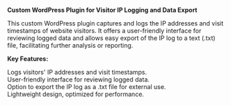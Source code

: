 **Custom WordPress Plugin for Visitor IP Logging and Data Export**

This custom WordPress plugin captures and logs the IP addresses and visit timestamps of website visitors. It offers a user-friendly interface for reviewing logged data and allows easy export of the IP log to a text (.txt) file, facilitating further analysis or reporting.

**Key Features:**

Logs visitors' IP addresses and visit timestamps.<br> 
User-friendly interface for reviewing logged data.<br> 
Option to export the IP log as a .txt file for external use.<br> 
Lightweight design, optimized for performance.<br>
